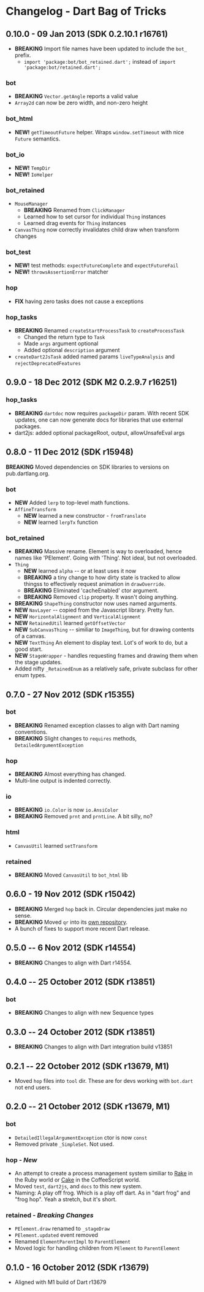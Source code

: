 # Changelog - Dart Bag of Tricks

## 0.10.0 - 09 Jan 2013 (SDK 0.2.10.1 r16761)

* __BREAKING__ Import file names have been updated to include the `bot_` prefix.
    * `import 'package:bot/bot_retained.dart';` instead of `import 'package:bot/retained.dart';`

### bot

* __BREAKING__ `Vector.getAngle` reports a valid value
* `Array2d` can now be zero width, and non-zero height

### bot_html

* __NEW!__ `getTimeoutFuture` helper. Wraps `window.setTimeout` with nice `Future` semantics.

### bot_io

* __NEW!__ `TempDir`
* __NEW!__ `IoHelper`

### bot_retained

* `MouseManager`
    * __BREAKING__ Renamed from `ClickManager`
    * Learned how to set cursor for individual `Thing` instances
    * Learned drag events for `Thing` instances
* `CanvasThing` now correctly invalidates child draw when transform changes

### bot_test

* __NEW!__ test methods: `expectFutureComplete` and `expectFutureFail`
* __NEW!__ `throwsAssertionError` matcher

### hop

* __FIX__ having zero tasks does not cause a exceptions

### hop_tasks

* __BREAKING__ Renamed `createStartProcessTask` to `createProcessTask`
    * Changed the return type to `Task`
    * Made `args` argument optional
    * Added optional `description` argument
* `createDart2JsTask` added named params `liveTypeAnalysis` and `rejectDeprecatedFeatures`

## 0.9.0 - 18 Dec 2012 (SDK M2 0.2.9.7 r16251)

### hop_tasks

* __BREAKING__ `dartdoc` now requires `packageDir` param. With recent SDK updates, 
one can now generate docs for libraries that use external packages.
* dart2js: added optional packageRoot, output, allowUnsafeEval args

## 0.8.0 - 11 Dec 2012 (SDK r15948)

__BREAKING__ Moved dependencies on SDK libraries to versions on pub.dartlang.org.

### bot

* __NEW__ Added `lerp` to top-level math functions.
* `AffineTransform` 
    * __NEW__ learned a new constructor - `fromTranslate`
    * __NEW__ learned `lerpTx` function

### bot_retained

* __BREAKING__ Massive rename. Element is way to overloaded, hence names like 'PElement'. Going with 'Thing'. Not ideal, but not overloaded.
* `Thing`
    * __NEW__ learned `alpha` -- or at least uses it now
    * __BREAKING__ a tiny change to how dirty state is tracked to allow thingss to effectively request animation in `drawOverride`.
	* __BREAKING__ Eliminated 'cacheEnabled' ctor argument.
	* __BREAKING__ Removed `clip` property. It wasn't doing anything. 
* __BREAKING__ `ShapeThing` constructor now uses named arguments.
* __NEW__ `NavLayer` -- copied from the Javascript library. Pretty fun.
* __NEW__ `HorizontalAlignment` and `VerticalAlignment`
* __NEW__ `RetainedUtil` learned `getOffsetVector`
* __NEW__ `SubCanvasThing` -- similiar to `ImageThing`, but for drawing contents of a canvas.
* __NEW__ `TextThing` An element to display text. Lot's of work to do, but a good start.
* __NEW__ `StageWrapper` - handles requesting frames and drawing them when the stage updates.
* Added nifty `_RetainedEnum` as a relatively safe, private subclass for other enum types. 

## 0.7.0 - 27 Nov 2012 (SDK r15355)

### bot

* __BREAKING__ Renamed exception classes to align with Dart naming conventions.
* __BREAKING__ Slight changes to `requires` methods, `DetailedArgumentException`

### hop

* __BREAKING__ Almost everything has changed.
* Multi-line output is indented correctly.

### io

* __BREAKING__ `io.Color` is now `io.AnsiColor`
* __BREAKING__ Removed `prnt` and `prntLine`. A bit silly, no?

### html

* `CanvasUtil` learned `setTransform`

### retained

* __BREAKING__ Moved `CanvasUtil` to `bot_html` lib

## 0.6.0 - 19 Nov 2012 (SDK r15042)

* __BREAKING__ Merged `hop` back in. Circular dependencies just make no sense.
* __BREAKING__ Moved `qr` into its [own repository](https://github.com/kevmoo/qr.dart).
* A bunch of fixes to support more recent Dart release.

## 0.5.0 -- 6 Nov 2012 (SDK r14554)

* __BREAKING__ Changes to align with Dart r14554.

## 0.4.0 -- 25 October 2012  (SDK r13851)

### bot

* __BREAKING__ Changes to align with new Sequence types

## 0.3.0 -- 24 October 2012 (SDK r13851)

* __BREAKING__ Changes to align with Dart integration build v13851 

## 0.2.1 -- 22 October 2012  (SDK r13679, M1)

* Moved `hop` files into `tool` dir. These are for devs working with `bot.dart` not end users.

## 0.2.0 -- 21 October 2012 (SDK r13679, M1)

### bot
* `DetailedIllegalArgumentException` ctor is now `const`
* Removed private `_SimpleSet`. Not used.

### hop - *New*
* An attempt to create a process management system similiar to [Rake](http://rake.rubyforge.org/) in the Ruby world or [Cake](http://coffeescript.org/#cake) in the CoffeeScript world.
* Moved `test`, `dart2js`, and `docs` to this new system.
* Naming: A play off frog. Which is a play off dart. As in "dart frog" and "frog hop". Yeah a stretch, but it's short.

### retained - *Breaking Changes*
* `PElement.draw` renamed to `_stageDraw`
* `PElement.updated` event removed
* Renamed `ElementParentImpl` to `ParentElement`
* Moved logic for handling children from `PElement` to `ParentElement`

## 0.1.0 - 16 October 2012 (SDK r13679)

* Aligned with M1 build of Dart r13679
